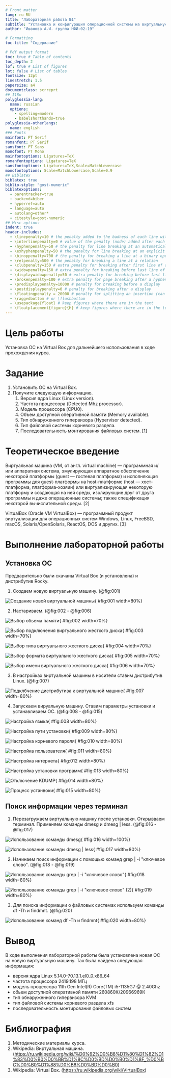 ```yaml
---
# Front matter
lang: ru-RU
title: "Лабораторная работа №1"
subtitle: "Установка и конфигурация операционной системы на виртуальную машину"
author: "Ишанова А.И. группа НФИ-02-19"

# Formatting
toc-title: "Содержание"

# Pdf output format
toc: true # Table of contents
toc_depth: 2
lof: true # List of figures
lot: false # List of tables
fontsize: 12pt
linestretch: 1.5
papersize: a4
documentclass: scrreprt
## I18n
polyglossia-lang:
  name: russian
  options:
	- spelling=modern
	- babelshorthands=true
polyglossia-otherlangs:
  name: english
### Fonts
mainfont: PT Serif
romanfont: PT Serif
sansfont: PT Sans
monofont: PT Mono
mainfontoptions: Ligatures=TeX
romanfontoptions: Ligatures=TeX
sansfontoptions: Ligatures=TeX,Scale=MatchLowercase
monofontoptions: Scale=MatchLowercase,Scale=0.9
## Biblatex
biblatex: true
biblio-style: "gost-numeric"
biblatexoptions:
  - parentracker=true
  - backend=biber
  - hyperref=auto
  - language=auto
  - autolang=other*
  - citestyle=gost-numeric
## Misc options
indent: true
header-includes:
  - \linepenalty=10 # the penalty added to the badness of each line within a paragraph (no associated penalty node) Increasing the value makes tex try to have fewer lines in the paragraph.
  - \interlinepenalty=0 # value of the penalty (node) added after each line of a paragraph.
  - \hyphenpenalty=50 # the penalty for line breaking at an automatically inserted hyphen
  - \exhyphenpenalty=50 # the penalty for line breaking at an explicit hyphen
  - \binoppenalty=700 # the penalty for breaking a line at a binary operator
  - \relpenalty=500 # the penalty for breaking a line at a relation
  - \clubpenalty=150 # extra penalty for breaking after first line of a paragraph
  - \widowpenalty=150 # extra penalty for breaking before last line of a paragraph
  - \displaywidowpenalty=50 # extra penalty for breaking before last line before a display math
  - \brokenpenalty=100 # extra penalty for page breaking after a hyphenated line
  - \predisplaypenalty=10000 # penalty for breaking before a display
  - \postdisplaypenalty=0 # penalty for breaking after a display
  - \floatingpenalty = 20000 # penalty for splitting an insertion (can only be split footnote in standard LaTeX)
  - \raggedbottom # or \flushbottom
  - \usepackage{float} # keep figures where there are in the text
  - \floatplacement{figure}{H} # keep figures where there are in the text
---
```


# Цель работы

Установка ОС на Virtual Box для дальнейшего использования в ходе прохождения курса.

# Задание

1. Установить ОС на Virtual Box.
2. Получите следующую информацию.
   1. Версия ядра Linux (Linux version).
   2. Частота процессора (Detected Mhz processor).
   3. Модель процессора (CPU0).
   4. Объем доступной оперативной памяти (Memory available).
   5. Тип обнаруженного гипервизора (Hypervisor detected).
   6. Тип файловой системы корневого раздела.
   7. Последовательность монтирования файловых систем. [1]

# Теоретическое введение

Виртуальная машина (VM, от англ. virtual machine) — программная и/или аппаратная система, эмулирующая аппаратное обеспечение некоторой платформы (guest — гостевая платформа) и исполняющая программы для guest-платформы на host-платформе (host — хост-платформа, платформа-хозяин) или виртуализирующая некоторую платформу и создающая на ней среды, изолирующие друг от друга программы и даже операционные системы; также спецификация некоторой вычислительной среды. [2]

VirtualBox (Oracle VM VirtualBox) — программный продукт виртуализации для операционных систем Windows, Linux, FreeBSD, macOS, Solaris/OpenSolaris, ReactOS, DOS и других. [3]

# Выполнение лабораторной работы

## Установка ОС

Предварительно были скачаны Virtual Box (и установлена) и дистрибутив Rocky.

1. Создаем новую виртуальную машину. (@fig:001)

![Создание новой виртуальной машины](1.png){ #fig:001 width=80%}

2. Настариваем. (@fig:002 - @fig:006)

![Выбор обьема памяти](2.png){ #fig:002 width=70%}

![Выбор подключения виртуального жесткого диска](3.png){ #fig:003 width=70%}

![Выбор типа виртуального жесткого диска](4.png){ #fig:004 width=70%}

![Выбор формата виртуального жесткого диска](5.png){ #fig:005 width=70%}

![Выбор имени виртуального жесткого диска](6.png){ #fig:006 width=70%}

3. В настройках виртуальной машины в носители ставим дистрибутив Linux. (@fig:007)

![Подклбчение дистрибутива к виртуальной машине](7.png){ #fig:007 width=80%}

4. Запускаем вируальную машину. Ставим параметры установки и устанавливаем ОС. (@fig:008 - @fig:015)

![Настройка языка](8.png){ #fig:008 width=80%}

![Настройка пути установки](9.png){ #fig:009 width=80%}

![Настройка корневого пароля](10.png){ #fig:010 width=80%}

![Настройка пользователя](11.png){ #fig:011 width=80%}

![Настройка интернета](12.png){ #fig:012 width=80%}

![Настройка установки программ](13.png){ #fig:013 width=80%}

![Отключение KDUMP](14.png){ #fig:014 width=80%}

![Процесс устанвоки](15.png){ #fig:015 width=80%}

## Поиск информации через терминал

1. Перезагружаем виртуальную машину после установки. Открывваем терминал. Применяем команды dmesg и dmesg | less. (@fig:016 - @fig:017)

![Использование команды dmesg](c-1.png){ #fig:016 width=100%}

![Использование команды dmesg | less](c-2.png){ #fig:017 width=80%}

2. Начинаем поиск информации с помощью команд grep | -i "ключевое слово". (@fig:018 - @fig:019)

![Использование команды grep | -i "ключевое слово"](c-3.png){ #fig:018 width=80%}

![Использование команды grep | -i "ключевое слово" (2)](c-4.png){ #fig:019 width=80%}

3. Для поиска информации о файловых системах используем команды df -Th и findmnt. (@fig:020)

![Использование команд df -Th и findmnt](c-5.png){ #fig:020 width=80%}

# Вывод

В ходе выполнения лабораторной работы была установлена новая ОС на новую виртуальную машину. Так была найдена следующая информация:

- версия ядра Linux 5.14.0-70.13.1.el0_0.x86_64
- частота процессора 2419.198 МГц
- модель процессора 11th Gen Intel(R) Core(TM) i5-1135G7 @ 2.40Ghz
- обьем доступной оперативной памяти 260860К/20966969К
- тип обнаруженного гипервизора KVM
- тип файловой системы корневого раздела xfs
- последовательность монтирования файловых систем

# Библиография

1. Методические материалы курса.
2. Wikipedia: Виртуальная машина. (https://ru.wikipedia.org/wiki/%D0%92%D0%B8%D1%80%D1%82%D1%83%D0%B0%D0%BB%D1%8C%D0%BD%D0%B0%D1%8F_%D0%BC%D0%B0%D1%88%D0%B8%D0%BD%D0%B0)
3. Wikipedia: Virtual Box. (https://ru.wikipedia.org/wiki/VirtualBox)
